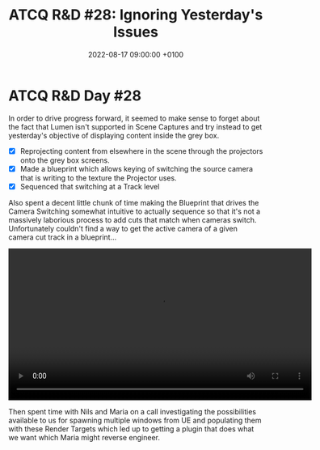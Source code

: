 ﻿---
layout: post 
title:  "ATCQ R&D #28: Ignoring Yesterday's Issues"
date:   2022-08-17 09:00:00 +0100 
categories: [unreal, atcq]
---

# ATCQ R&D Day #28

In order to drive progress forward, it seemed to make sense to forget about the fact that Lumen isn't supported in Scene Captures and try instead to get yesterday's objective of displaying content inside the grey box.

- [x] Reprojecting content from elsewhere in the scene through the projectors onto the grey box screens.
- [x] Made a blueprint which allows keying of switching the source camera that is writing to the texture the Projector uses.
- [x] Sequenced that switching at a Track level

Also spent a decent little chunk of time making the Blueprint that drives the Camera Switching somewhat intuitive to actually sequence so that it's not a massively laborious process to add cuts that match when cameras switch. Unfortunately couldn't find a way to get the active camera of a given camera cut track in a blueprint...

<video controls width="600">
    <source src="/docs/assets/videos/2022-08-17 15-56-42-1.webm"
            type="video/webm">
</video>

Then spent time with Nils and Maria on a call investigating the possibilities available to us for spawning multiple windows from UE and populating them with these Render Targets which led up to getting a plugin that does what we want which Maria might reverse engineer. 
